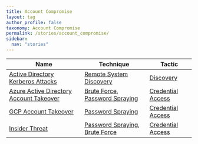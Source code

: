 ```yaml
---
title: Account Compromise
layout: tag
author_profile: false
taxonomy: Account Compromise
permalink: /stories/account_compromise/
sidebar:
  nav: "stories"
---
```


| Name        | Technique   | Tactic       |
| ----------- | ----------- |--------------|
| [Active Directory Kerberos Attacks](/stories/active_directory_kerberos_attacks/) | [Remote System Discovery](/tags/#remote-system-discovery) | [Discovery](/tags/#discovery) |
| [Azure Active Directory Account Takeover](/stories/azure_active_directory_account_takeover/) | [Brute Force](/tags/#brute-force), [Password Spraying](/tags/#password-spraying) | [Credential Access](/tags/#credential-access) |
| [GCP Account Takeover](/stories/gcp_account_takeover/) | [Password Spraying](/tags/#password-spraying) | [Credential Access](/tags/#credential-access) |
| [Insider Threat](/stories/insider_threat/) | [Password Spraying](/tags/#password-spraying), [Brute Force](/tags/#brute-force) | [Credential Access](/tags/#credential-access) |